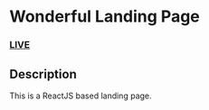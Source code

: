 # Wonderful Landing Page

### <a href="https://craniatechnology.github.io/landingpage/">LIVE</a>

## Description
This is a ReactJS based landing page.